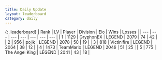 ```yaml
---
title: Daily Update
layout: leaderboard
category: daily
---
```


{: .leaderboard}
| Rank | LV | Player | Division | Elo | Wins | Losses |
| --- | --- | --- | --- | --- | --- | --- |
| <span data-change="11">1</span> | 1129 | <span title="ID: 315148">GryphonEX</span> | LEGEND | <span data-change="73">2079</span> | <span data-change="29">74</span> | <span data-change="14">42</span> |
| <span data-change="3">2</span> | 956 | <span title="ID: 4783">pojlk</span> | LEGEND | <span data-change="54">2078</span> | <span data-change="8">50</span> | <span data-change="0">19</span> |
| <span data-change="-2">3</span> | 818 | <span title="ID: 112242">Victinifire</span> | LEGEND | <span data-change="-6">2064</span> | <span data-change="2">38</span> | <span data-change="2">12</span> |
| <span data-change="-2">4</span> | 1473 | <span title="ID: 164871">TeamMario</span> | LEGEND | <span data-change="2">2049</span> | <span data-change="7">51</span> | <span data-change="5">25</span> |
| <span data-change="-1">5</span> | 775 | <span title="ID: 547162">The Angel King</span> | LEGEND | <span data-change="14">2041</span> | <span data-change="4">43</span> | <span data-change="1">18</span> |